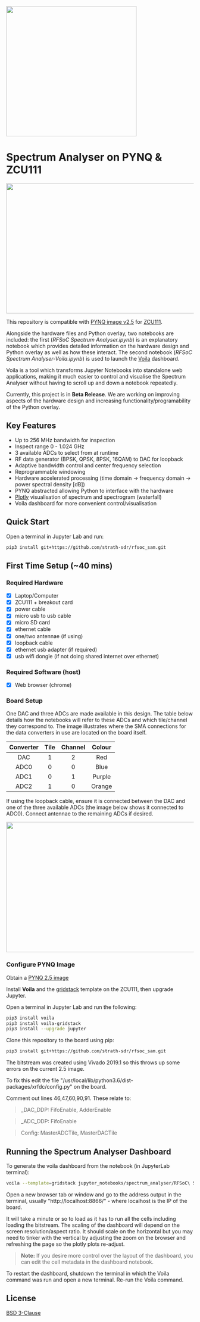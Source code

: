 <img src="https://www.strath.ac.uk/media/1newwebsite/webteam/logos/xUoS_Logo_Horizontal.png.pagespeed.ic.M6gv_BmDx1.png" width="350">

# Spectrum Analyser on PYNQ & ZCU111
<p align="center">
  <img src="../../blob/master/img/spectrum_analyser.gif" width="750" height="350" />
<p/>

This repository is compatible with [PYNQ image v2.5](https://github.com/Xilinx/PYNQ/releases) for [ZCU111](https://www.xilinx.com/products/boards-and-kits/zcu111.html).

Alongside the hardware files and Python overlay, two notebooks are included: the first (_RFSoC Spectrum Analyser.ipynb_) is an explanatory notebook which provides detailed information on the hardware design and Python overlay as well as how these interact. The second notebook (_RFSoC Spectrum Analyser-Voila.ipynb_) is used to launch the [Voila](https://github.com/voila-dashboards/voila) dashboard.

Voila is a tool which transforms Jupyter Notebooks into standalone web applications, making it much easier to control and visualise the Spectrum Analyser without having to scroll up and down a notebook repeatedly. 

Currently, this project is in **Beta Release**. We are working on improving aspects of the hardware design and increasing functionality/programability of the Python overlay. 

## Key Features 
* Up to 256 MHz bandwidth for inspection
* Inspect range 0 - 1.024 GHz
* 3 available ADCs to select from at runtime 
* RF data generator (BPSK, QPSK, 8PSK, 16QAM) to DAC for loopback 
* Adaptive bandwidth control and center frequency selection
* Reprogrammable windowing
* Hardware accelerated processing (time domain &rarr; frequency domain &rarr; power spectral density [dB]) 
* PYNQ abstracted allowing Python to interface with the hardware
* [Plotly](https://plot.ly/) visualisation of spectrum and spectrogram (waterfall)
* Voila dashboard for more convenient control/visualisation 

## Quick Start

Open a terminal in Jupyter Lab and run:
```sh
pip3 install git+https://github.com/strath-sdr/rfsoc_sam.git
```

## First Time Setup (~40 mins)

### Required Hardware
- [x] Laptop/Computer
- [x] ZCU111 + breakout card 
- [x] power cable
- [x] micro usb to usb cable
- [x] micro SD card
- [x] ethernet cable
- [x] one/two antennae (if using)
- [x] loopback cable
- [x] ethernet usb adapter (if required)
- [x] usb wifi dongle (if not doing shared internet over ethernet)

### Required Software (host)
- [x] Web browser (chrome) 

### Board Setup 
One DAC and three ADCs are made available in this design. The table below details how the notebooks will refer to these ADCs and which tile/channel they correspond to. The image illustrates where the SMA connections for the data converters in use are located on the board itself. 

|Converter| Tile | Channel | Colour |
|:----:   |:----:|:-------:|:------:|
| DAC     |  1   |    2    |  Red   |
| ADC0    |  0   |    0    |  Blue |
| ADC1    |  0   |    1    | Purple   |
| ADC2    |  1   |    0    | Orange |
 
If using the loopback cable, ensure it is connected between the DAC and one of the three available ADCs (the image below shows it connected to ADC0). Connect antennae to the remaining ADCs if desired. 
	
<p align="center">
<img src="../../blob/master/img/rfsoc_setup.png" width="750" height="350">
<p/>


### Configure PYNQ Image

Obtain a [PYNQ 2.5 image](https://github.com/Xilinx/PYNQ/releases)

Install **Voila** and the [gridstack](https://github.com/voila-dashboards/voila-gridstack) template on the ZCU111, then upgrade Jupyter.

Open a terminal in Jupyter Lab and run the following:
```sh
pip3 install voila
pip3 install voila-gridstack
pip3 install --upgrade jupyter 
```

Clone this repository to the board using pip:
```sh 
pip3 install git+https://github.com/strath-sdr/rfsoc_sam.git
```

The bitstream was created using Vivado 2019.1 so this throws up some errors on the current 2.5 image.

To fix this edit the file "/usr/local/lib/python3.6/dist-packages/xrfdc/config.py" on the board.

Comment out lines 46,47,60,90,91. These relate to:
> _DAC_DDP: FifoEnable, AdderEnable

> _ADC_DDP: FifoEnable

> Config:   MasterADCTile, MasterDACTile

## Running the Spectrum Analyser Dashboard 
	
To generate the voila dashboard from the notebook (in JupyterLab terminal):
```sh	
voila --template=gridstack jupyter_notebooks/spectrum_analyser/RFSoC\ Spectrum\ Analyser-Voila.ipynb --theme=dark
```
Open a new browser tab or window and go to the address output in the terminal, usually "http://localhost:8866/" - where localhost is the IP of the board.

It will take a minute or so to load as it has to run all the cells including loading the bitstream. 
The scaling of the dashboard will depend on the screen resolution/aspect ratio. 
It should scale on the horizontal but you may need to tinker with the vertical by adjusting the zoom on the browser and refreshing the page so the plotly plots re-adjust.

> **Note:** If you desire more control over the layout of the dashboard, you can edit the cell metadata in the dashboard notebook.

To restart the dashboard, shutdown the terminal in which the Voila command was run and open a new terminal. Re-run the Voila command. 

## License 
[BSD 3-Clause](../../blob/master/LICENSE)
